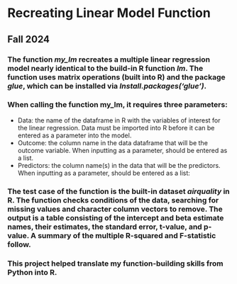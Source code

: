 # Recreating Linear Model Function
## Fall 2024
### The function _my_lm_ recreates a multiple linear regression model nearly identical to the build-in R function _lm_. The function uses matrix operations (built into R) and the package _glue_, which can be installed via _Install.packages(‘glue’)_. 

### When calling the function my_lm, it requires three parameters:
* Data: the name of the dataframe in R with the variables of interest for the linear regression. Data must be imported into R before it can be entered as a parameter into the model.
* Outcome: the column name in the data dataframe that will be the outcome variable. When inputting as a parameter, should be entered as a list. 
* Predictors: the column name(s) in the data that will be the predictors. When inputting as a parameter, should be entered as a list:

### The test case of the function is the built-in dataset _airquality_ in R. The function checks conditions of the data, searching for missing values and character column vectors to remove. The output is a table consisting of the intercept and beta estimate names, their estimates, the standard error, t-value, and p-value. A summary of the multiple R-squared and F-statistic follow. 

### This project helped translate my function-building skills from Python into R. 
